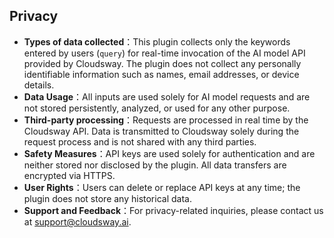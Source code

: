 ## Privacy

- **Types of data collected**：This plugin collects only the keywords entered by users (`query`) for real-time invocation of the AI model API provided by Cloudsway. The plugin does not collect any personally identifiable information such as names, email addresses, or device details.
- **Data Usage**：All inputs are used solely for AI model requests and are not stored persistently, analyzed, or used for any other purpose.
- **Third-party processing**：Requests are processed in real time by the Cloudsway API. Data is transmitted to Cloudsway solely during the request process and is not shared with any third parties.
- **Safety Measures**：API keys are used solely for authentication and are neither stored nor disclosed by the plugin. All data transfers are encrypted via HTTPS.
- **User Rights**：Users can delete or replace API keys at any time; the plugin does not store any historical data.
- **Support and Feedback**：For privacy-related inquiries, please contact us at support@cloudsway.ai.

